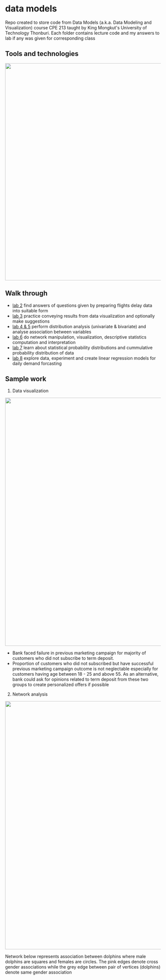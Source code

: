 # data models

Repo created to store code from Data Models (a.k.a. Data Modeling and Visualization) course CPE 213 taught by King Mongkut's University of Technology Thonburi. Each folder contains lecture code and my answers to lab if any was given for corresponding class
 
## Tools and technologies
<img width=700 src="https://user-images.githubusercontent.com/57994731/157254262-e59bc86c-dc00-4cdc-9a50-c33624ca3a0a.png" />

## Walk through
- [lab 2](https://github.com/ppkgtmm/data-models/blob/main/L2%20-%20Data%20preparation/Exercise.ipynb) find answers of questions given by preparing flights delay data into suitable form
- [lab 3](https://github.com/ppkgtmm/data-models/blob/main/L3%20-%20Data%20visualization/Exercise.ipynb) practice conveying results from data visualization and optionally make suggestions
- [lab 4 & 5](https://github.com/ppkgtmm/data-models/blob/main/L4-5%20-%20Distribution%20and%20association%20analysis/Exercise.ipynb) perform distribution analysis (univariate & bivariate) and analyse association between variables
- [lab 6](https://github.com/ppkgtmm/data-models/blob/main/L6%20-%20Network%20analysis/Exercise.ipynb) do network manipulation, visualization, descriptive statistics computation and interpretation
- [lab 7](https://github.com/ppkgtmm/data-models/blob/main/L7%20-%20Model%20statistical%20distribution/Exercise.ipynb) learn about statistical probability distributions and cummulative probability distribution of data
- [lab 8](https://github.com/ppkgtmm/data-models/blob/main/L8%20-%20Linear%20regression/Exercise.ipynb) explore data, experiment and create linear regression models for daily demand forcasting

## Sample work
1. Data visualization
 <img width=800 src="https://user-images.githubusercontent.com/57994731/157262994-3748696d-650b-4751-8c17-d7afee234dde.png" />

- Bank faced failure in previous marketing campaign for majority of customers who did not subscribe to term deposit.
- Proportion of customers who did not subscribed but have successful previous marketing campaign outcome is not neglectable especially for customers having age between 18 - 25 and above 55. As an alternative, bank could ask for opinions related to term deposit from these two groups to create personalized offers if possible

2. Network analysis
<img width=800 src="https://user-images.githubusercontent.com/57994731/161757357-881dc46f-6c95-4f41-a917-941c3de3c8c7.png" />

Network below represents association between dolphins where male dolphins are squares and females are circles. The pink edges denote cross gender associations while the grey edge between pair of vertices (dolphins) denote same gender association
